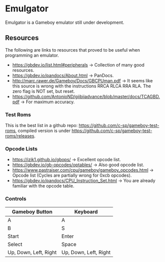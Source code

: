 # Emulgator
Emulgator is a Gameboy emulator still under development.

## Resources
The following are links to resources that proved to be useful when programming an emulator.

* https://gbdev.io/list.html#peripherals -> Collection of many good resources.
* https://gbdev.io/pandocs/About.html -> PanDocs.
* http://marc.rawer.de/Gameboy/Docs/GBCPUman.pdf -> It seems like this source is wrong with the instructions RRCA RLCA RRA RLA. The zero flag is NOT set, but reset.
* https://github.com/AntonioND/giibiiadvance/blob/master/docs/TCAGBD.pdf -> For maximum accuracy.

### Test Roms
This is the best list in a github repo: https://github.com/c-sp/gameboy-test-roms, compiled version is under https://github.com/c-sp/gameboy-test-roms/releases.

### Opcode Lists
* https://izik1.github.io/gbops/ -> Excellent opcode list.
* https://gbdev.io/gb-opcodes/optables/ -> Also good opcode list.
* https://www.pastraiser.com/cpu/gameboy/gameboy_opcodes.html -> Opcode list (Cycles are partially wrong for 0xcb opcodes).
* https://gbdev.io/pandocs/CPU_Instruction_Set.html -> You are already familiar with the opcode table.

### Controls
|Gameboy Button|Keyboard|
|--------------|--------|
|A|A|
|B|S|
|Start|Enter|
|Select|Space|
|Up, Down, Left, Right|Up, Down, Left, Right|
